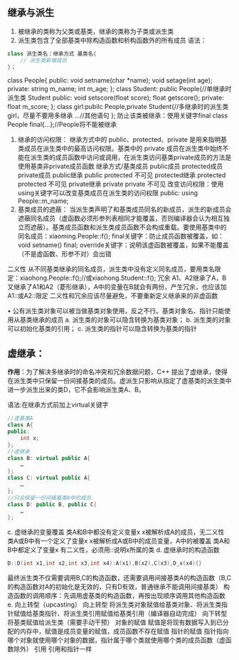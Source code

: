 ## 继承与派生
1. 被继承的类称为父类或基类，继承的类称为子类或派生类
2. 派生类包含了全部基类中除构造函数和析构函数外的所有成员
语法：
```cpp
class 派生类名：继承方式 基类名{
    // 派生类新增成员
}；
```
class People{
public:
    void setname(char *name);
    void setage(int age);
private:
    string m_name;
    int m_age;
};
class Student: public People{//单继承时派生类 Student
public:
    void setscore(float score);
    float getscore();
private:
    float m_score;
};
class girl:pubilc People,private Student{//多继承时的派生类girl，尽量不要用多继承
    …//其他语句
};
防止该类被继承：使用关键字final
class People final{…};//People将不能被继承

1. 继承的访问权限：
继承方式中的 public、protected、private 是用来指明基类成员在派生类中的最高访问权限。基类中的 private 成员在派生类中始终不能在派生类的成员函数中访问或调用，在派生类访问基类private成员的方法是使用基类非private成员函数
继承方式/基类成员	public成员	protected成员	private成员
public继承	public	protected	不可见
protected继承	protected	protected	不可见
private继承	private	private	不可见
改变访问权限：使用using关键字可以改变基类成员在派生类的访问权限
public:
    using People::m_name;
4. 基类成员的遮蔽：
当派生类声明了和基类成员同名的新成员，派生的新成员会遮蔽同名成员（虚函数必须形参列表相同才能覆盖，否则编译器会认为相互独立而遮蔽）。基类成员函数和派生类成员函数不会构成重载。要使用基类中的同名成员：xiaoming.People::f();
final关键字：防止成员函数被覆盖，如：void setname() final;
override关键字：说明该虚函数被覆盖，如果不能覆盖（不是虚函数、形参不对）会出错

二义性	从不同基类继承的同名成员，派生类中没有定义同名成员，要用类名限定：xiaohong.People::f();//或xiaohong.Student::f();
冗余	A1、A2继承了A，B又继承了A1和A2（菱形继承），A中的变量在B就会有两份，产生冗余，也应该加A1::或A2::限定
二义性和冗余应该尽量避免，不要重新定义继承来的非虚函数

• 公有派生类对象可以被当做基类对象使用，反之不行。基类对象名、指针只能使用从基类继承的成员
a. 派生类的对象可以隐含转换为基类对象；
b. 派生类的对象可以初始化基类的引用；
c. 派生类的指针可以隐含转换为基类的指针


## 虚继承：
**作用**：为了解决多继承时的命名冲突和冗余数据问题，C++ 提出了虚继承，使得在派生类中只保留一份间接基类的成员。虚派生只影响从指定了虚基类的派生类中进一步派生出来的类D，它不会影响派生类A、B。


语法:在继承方式前加上virtual关键字
```cpp
//虚基类A
class A{
public:
    int x;
};
//虚继承
class B: virtual public A{
    …
};
class C: virtual public A{
    …
};
//只会保留一份间接基类A中的成员
class D: public B, public C{
    …
};

```
c. 虚继承的变量覆盖
类A和B中都没有定义变量x	x被解析成A的成员，无二义性
类A或B中有一个定义了变量x	x被解析成A或B中的成员变量，A中的被覆盖
类A和B中都定义了变量x	有二义性，必须用::说明x所属的类
d. 虚继承时的构造函数
```cpp
D::D(int x1,int x2,int x3,int x4):A(x1),B(x2),C(x3),D_x(x4){}
```
最终派生类不仅需要调用B,C的构造函数，还需要调用间接基类A的构造函数（B,C的构造函数对A的初始化是无效的，只有D有效，普通继承不能调用间接基类）
构造函数的调用顺序：先调用虚基类的构造函数，再按出现顺序调用其他构造函数
e. 向上转型（upcasting）
向上转型	将派生类对象赋值给基类对象、将派生类指针赋值给基类指针、将派生类引用赋值给基类引用（编译器自动完成）
向下转型	将基类赋值给派生类（需要手动干预）
对象的赋值	赋值是将现有数据写入到已分配的内存中，赋值是成员变量的赋值，成员函数不存在赋值
指针的赋值	指针指向哪个对象就使用哪个对象的数据，指针属于哪个类就使用哪个类的成员函数（虚函数除外）
引用	引用和指针一样

